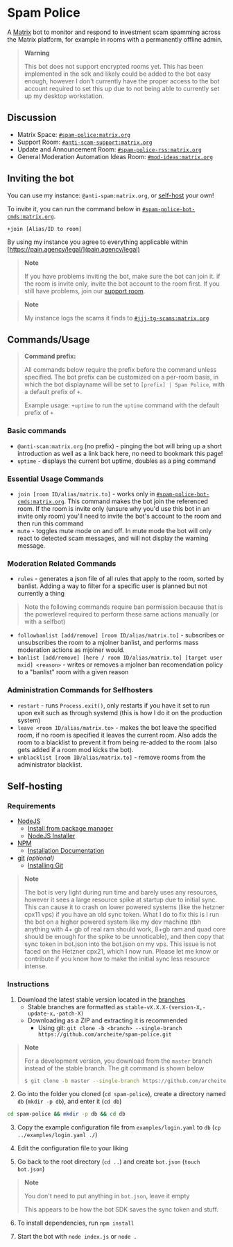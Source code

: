 # Spam Police

A [Matrix](https://matrix.org/) bot to monitor and respond to investment scam spamming across the Matrix platform, for example in rooms with a permanently offline admin.

> **Warning**
>
> This bot does not support encrypted rooms yet. This has been implemented in the sdk and likely could be added to the bot easy enough, however I don't currently have the proper access to the bot account required to set this up due to not being able to currently set up my desktop workstation.

## Discussion

- Matrix Space: [`#spam-police:matrix.org`](https://matrix.to/#/#spam-police:matrix.org)
- Support Room: [`#anti-scam-support:matrix.org`](https://matrix.to/#/#anti-scam-support:matrix.org)
- Update and Announcement Room: [`#spam-police-rss:matrix.org`](https://matrix.to/#/#spam-police-rss:matrix.org)
- General Moderation Automation Ideas Room: [`#mod-ideas:matrix.org`](https://matrix.to/#/#mod-ideas:matrix.org)

## Inviting the bot

You can use my instance: `@anti-spam:matrix.org`, or [self-host](https://github.com/jjj333-p/spam-police#self-hosting) your own!

To invite it, you can run the command below in [`#spam-police-bot-cmds:matrix.org`](https://matrix.to/#/#spam-police-bot-cmds:matrix.org).
```matrix
+join [Alias/ID to room]
```

By using my instance you agree to everything applicable within [https://pain.agency/legal/](pain.agency/legal)

> **Note**
>
> If you have problems inviting the bot, make sure the bot can join it. if the room is invite only, invite the bot account to the room first. If you still have problems, join our [support room](https://matrix.to/#/#anti-scam-support:matrix.org).

> **Note**
>
> My instance logs the scams it finds to [`#jjj-tg-scams:matrix.org`](https://matrix.to/#/#jjj-tg-scams:matrix.org)

## Commands/Usage

> **Command prefix:**
> 
> All commands below require the prefix before the command unless specified. The bot prefix can be customized on a per-room basis, in which the bot displayname will be set to `[prefix] | Spam Police`, with a default prefix of `+`.
>
> Example usage: `+uptime` to run the `uptime` command with the default prefix of `+`

### Basic commands

- `@anti-scam:matrix.org` (no prefix) - pinging the bot will bring up a short introduction as well as a link back here, no need to bookmark this page!
- `uptime` - displays the current bot uptime, doubles as a ping command

### Essential Usage Commands

- `join [room ID/alias/matrix.to]` - works only in [`#spam-police-bot-cmds:matrix.org`](https://matrix.to/#/#spam-police-bot-cmds:matrix.org). This command makes the bot join the referenced room. If the room is invite only (unsure why you'd use this bot in an invite only room) you'll need to invite the bot's account to the room and then run this command
- `mute` - toggles mute mode on and off. In mute mode the bot will only react to detected scam messages, and will not display the warning message.

### Moderation Related Commands

- `rules` - generates a json file of all rules that apply to the room, sorted by banlist. Adding a way to filter for a specific user is planned but not currently a thing
> Note the following commands require  ban permission because that is the powerlevel required to perform these same actions manually (or with a selfbot)
- `followbanlist [add/remove] [room ID/alias/matrix.to]` - subscribes or unsubscribes the room to a mjolner banlist, and performs mass moderation actions as mjolner would.
- `banlist [add/remove] [here / room ID/alias/matrix.to] [target user mxid] <reason>` - writes or removes a mjolner ban recomendation policy to a "banlist" room with a given reason

### Administration Commands for Selfhosters

- `restart` - runs `Process.exit()`, only restarts if you have it set to run upon exit such as through systemd (this is how I do it on the production system)
- `leave <room ID/alias/matrix.to>` - makes the bot leave the specified room, if no room is specified it leaves the current room. Also adds the room to a blacklist to prevent it from being re-added to the room (also gets added if a room mod kicks the bot).
- `unblacklist [room ID/alias/matrix.to]` - remove rooms from the administrator blacklist. 

## Self-hosting

### Requirements

- [NodeJS](https://nodejs.org/en/download/package-manager/)
	- [Install from package manager](https://nodejs.org/en/download/package-manager/)
	- [NodeJS Installer](https://nodejs.org/en/download/)
- [NPM](https://docs.npmjs.com/downloading-and-installing-node-js-and-npm)
	- [Installation Documentation](https://docs.npmjs.com/downloading-and-installing-node-js-and-npm)
- [git](https://git-scm.com/) *(optional)*
	- [Installing Git](https://git-scm.com/book/en/v2/Getting-Started-Installing-Git)

> **Note**
> 
> The bot is very light during run time and barely uses any resources, however it sees a large resource spike at startup due to initial sync. This can cause it to crash on lower powered systems (like the hetzner cpx11 vps) if you have an old sync token. What I do to fix this is I run the bot on a higher powered system like my dev machine (tbh anything with 4+ gb of real ram should work, 8+gb ram and quad core should be enough for the spike to be unnoticable), and then copy that sync token in bot.json into the bot.json on my vps. This issue is not faced on the Hetzner cpx21, which I now run. Please let me know or contribute if you know how to make the initial sync less resource intense.

### Instructions

1. Download the latest stable version located in the [branches](https://github.com/jjj333-p/spam-police/branches)
	- Stable branches are formatted as `stable-vX.X.X-(version-X,-update-x,-patch-X)`
	- Downloading as a ZIP and extracting it is recommended
		- Using git: `git clone -b <branch> --single-branch https://github.com/archeite/spam-police.git`

> **Note**
  >
> For a development version, you download from the `master` branch instead of the stable branch. The git command is shown below
> ```bash
> $ git clone -b master --single-branch https://github.com/archeite/spam-police.git
> ```

2. Go into the folder you cloned (`cd spam-police`), create a directory named `db` (`mkdir -p db`), and enter it (`cd db`)
```bash
cd spam-police && mkdir -p db && cd db
```

3. Copy the example configuration file from `examples/login.yaml` to `db` (`cp ../examples/login.yaml ./`)

4. Edit the configuration file to your liking

5. Go back to the root directory (`cd ..`) and create `bot.json` (`touch bot.json`)

> **Note**
> 
> You don't need to put anything in `bot.json`, leave it empty
> 
> This appears to be how the bot SDK saves the sync token and stuff.

6. To install dependencies, run `npm install`

7. Start the bot with `node index.js` or `node .`
